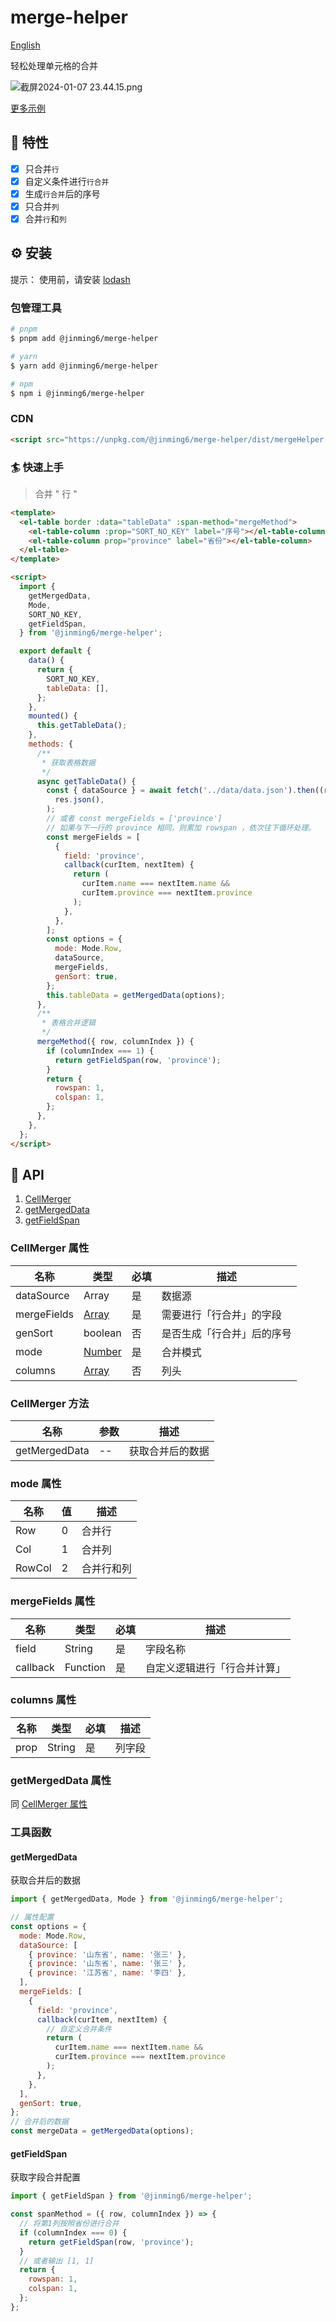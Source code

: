 # merge-helper

[English](./README.md)

轻松处理单元格的合并

![截屏2024-01-07 23.44.15.png](https://s2.loli.net/2024/01/07/rqlRbZgUt6TD3xk.png)

[更多示例](./example/el-table.html)

## 🎨 特性

- [x] 只合并`行`
- [x] 自定义条件进行`行合并`
- [x] 生成`行合并`后的序号
- [x] 只合并`列`
- [x] 合并`行`和`列`

## ⚙️ 安装

提示： 使用前，请安装 [lodash](https://lodash.com)

### 包管理工具

```bash
# pnpm
$ pnpm add @jinming6/merge-helper

# yarn
$ yarn add @jinming6/merge-helper

# npm
$ npm i @jinming6/merge-helper
```

### CDN

```html
<script src="https://unpkg.com/@jinming6/merge-helper/dist/mergeHelper.min.js"></script>
```

### 🏄 快速上手

> 合并 " 行 "

```html
<template>
  <el-table border :data="tableData" :span-method="mergeMethod">
    <el-table-column :prop="SORT_NO_KEY" label="序号"></el-table-column>
    <el-table-column prop="province" label="省份"></el-table-column>
  </el-table>
</template>

<script>
  import {
    getMergedData,
    Mode,
    SORT_NO_KEY,
    getFieldSpan,
  } from '@jinming6/merge-helper';

  export default {
    data() {
      return {
        SORT_NO_KEY,
        tableData: [],
      };
    },
    mounted() {
      this.getTableData();
    },
    methods: {
      /**
       * 获取表格数据
       */
      async getTableData() {
        const { dataSource } = await fetch('../data/data.json').then((res) =>
          res.json(),
        );
        // 或者 const mergeFields = ['province']
        // 如果与下一行的 province 相同，则累加 rowspan ，依次往下循环处理。
        const mergeFields = [
          {
            field: 'province',
            callback(curItem, nextItem) {
              return (
                curItem.name === nextItem.name &&
                curItem.province === nextItem.province
              );
            },
          },
        ];
        const options = {
          mode: Mode.Row,
          dataSource,
          mergeFields,
          genSort: true,
        };
        this.tableData = getMergedData(options);
      },
      /**
       * 表格合并逻辑
       */
      mergeMethod({ row, columnIndex }) {
        if (columnIndex === 1) {
          return getFieldSpan(row, 'province');
        }
        return {
          rowspan: 1,
          colspan: 1,
        };
      },
    },
  };
</script>
```

## 📄 API

1. [CellMerger](#cellmerger-属性)
2. [getMergedData](#getmergeddata)
3. [getFieldSpan](#getfieldspan)

### CellMerger 属性

| 名称        | 类型                       | 必填 | 描述                       |
| ----------- | -------------------------- | ---- | -------------------------- |
| dataSource  | Array                      | 是   | 数据源                     |
| mergeFields | [Array](#mergefields-属性) | 是   | 需要进行「行合并」的字段   |
| genSort     | boolean                    | 否   | 是否生成「行合并」后的序号 |
| mode        | [Number](#mode-属性)       | 是   | 合并模式                   |
| columns     | [Array](#columns-属性)     | 否   | 列头                       |

### CellMerger 方法

| 名称          | 参数 | 描述             |
| ------------- | ---- | ---------------- |
| getMergedData | --   | 获取合并后的数据 |

### mode 属性

| 名称   | 值  | 描述       |
| ------ | --- | ---------- |
| Row    | 0   | 合并行     |
| Col    | 1   | 合并列     |
| RowCol | 2   | 合并行和列 |

### mergeFields 属性

| 名称     | 类型     | 必填 | 描述                         |
| -------- | -------- | ---- | ---------------------------- |
| field    | String   | 是   | 字段名称                     |
| callback | Function | 是   | 自定义逻辑进行「行合并计算」 |

### columns 属性

| 名称 | 类型   | 必填 | 描述   |
| ---- | ------ | ---- | ------ |
| prop | String | 是   | 列字段 |

### getMergedData 属性

同 [CellMerger 属性](#cellmerger-属性)

### 工具函数

#### getMergedData

获取合并后的数据

```js
import { getMergedData, Mode } from '@jinming6/merge-helper';

// 属性配置
const options = {
  mode: Mode.Row,
  dataSource: [
    { province: '山东省', name: '张三' },
    { province: '山东省', name: '张三' },
    { province: '江苏省', name: '李四' },
  ],
  mergeFields: [
    {
      field: 'province',
      callback(curItem, nextItem) {
        // 自定义合并条件
        return (
          curItem.name === nextItem.name &&
          curItem.province === nextItem.province
        );
      },
    },
  ],
  genSort: true,
};
// 合并后的数据
const mergeData = getMergedData(options);
```

#### getFieldSpan

获取字段合并配置

```js
import { getFieldSpan } from '@jinming6/merge-helper';

const spanMethod = ({ row, columnIndex }) => {
  // 将第1列按照省份进行合并
  if (columnIndex === 0) {
    return getFieldSpan(row, 'province');
  }
  // 或者输出 [1, 1]
  return {
    rowspan: 1,
    colspan: 1,
  };
};
```
